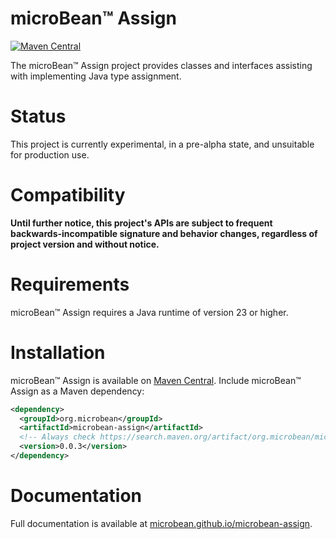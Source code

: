 # microBean™ Assign

[![Maven Central](https://img.shields.io/maven-central/v/org.microbean/microbean-assign.svg?label=Maven%20Central)](https://search.maven.org/artifact/org.microbean/microbean-assign)

The microBean™ Assign project provides classes and interfaces assisting with implementing Java type assignment.

# Status

This project is currently experimental, in a pre-alpha state, and unsuitable for production use.

# Compatibility

**Until further notice, this project's APIs are subject to frequent backwards-incompatible signature and behavior
changes, regardless of project version and without notice.**

# Requirements

microBean™ Assign requires a Java runtime of version 23 or higher.

# Installation

microBean™ Assign is available on [Maven Central](https://search.maven.org/).  Include microBean™ Assign as a Maven
dependency:

```xml
<dependency>
  <groupId>org.microbean</groupId>
  <artifactId>microbean-assign</artifactId>
  <!-- Always check https://search.maven.org/artifact/org.microbean/microbean-bean for up-to-date available versions. -->
  <version>0.0.3</version>
</dependency>
```

# Documentation

Full documentation is available at [microbean.github.io/microbean-assign](https://microbean.github.io/microbean-assign/).
